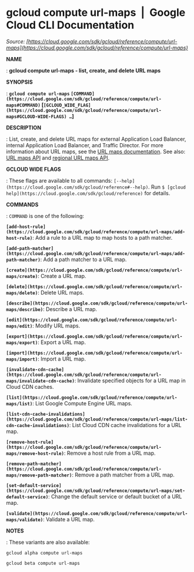 # gcloud compute url-maps  |  Google Cloud CLI Documentation

*Source: [https://cloud.google.com/sdk/gcloud/reference/compute/url-maps](https://cloud.google.com/sdk/gcloud/reference/compute/url-maps)*

**NAME**

: **gcloud compute url-maps - list, create, and delete URL maps**

**SYNOPSIS**

: **`gcloud compute url-maps` `[COMMAND](https://cloud.google.com/sdk/gcloud/reference/compute/url-maps#COMMAND)` [`[GCLOUD_WIDE_FLAG](https://cloud.google.com/sdk/gcloud/reference/compute/url-maps#GCLOUD-WIDE-FLAGS) …`]**

**DESCRIPTION**

: List, create, and delete URL maps for external Application Load Balancer,
internal Application Load Balancer, and Traffic Director.
For more information about URL maps, see the [URL maps
documentation](https://cloud.google.com/load-balancing/docs/url-map-concepts).
See also: [URL maps
API](https://cloud.google.com/compute/docs/reference/rest/v1/urlMaps) and [regional
URL maps API](https://cloud.google.com/compute/docs/reference/rest/v1/regionUrlMaps).

**GCLOUD WIDE FLAGS**

: These flags are available to all commands: `[--help](https://cloud.google.com/sdk/gcloud/reference#--help)`.
Run `$ [gcloud help](https://cloud.google.com/sdk/gcloud/reference)` for details.

**COMMANDS**

: ``COMMAND`` is one of the following:

**`[add-host-rule](https://cloud.google.com/sdk/gcloud/reference/compute/url-maps/add-host-rule)`**:
Add a rule to a URL map to map hosts to a path matcher.

**`[add-path-matcher](https://cloud.google.com/sdk/gcloud/reference/compute/url-maps/add-path-matcher)`**:
Add a path matcher to a URL map.

**`[create](https://cloud.google.com/sdk/gcloud/reference/compute/url-maps/create)`**:
Create a URL map.

**`[delete](https://cloud.google.com/sdk/gcloud/reference/compute/url-maps/delete)`**:
Delete URL maps.

**`[describe](https://cloud.google.com/sdk/gcloud/reference/compute/url-maps/describe)`**:
Describe a URL map.

**`[edit](https://cloud.google.com/sdk/gcloud/reference/compute/url-maps/edit)`**:
Modify URL maps.

**`[export](https://cloud.google.com/sdk/gcloud/reference/compute/url-maps/export)`**:
Export a URL map.

**`[import](https://cloud.google.com/sdk/gcloud/reference/compute/url-maps/import)`**:
Import a URL map.

**`[invalidate-cdn-cache](https://cloud.google.com/sdk/gcloud/reference/compute/url-maps/invalidate-cdn-cache)`**:
Invalidate specified objects for a URL map in Cloud CDN caches.

**`[list](https://cloud.google.com/sdk/gcloud/reference/compute/url-maps/list)`**:
List Google Compute Engine URL maps.

**`[list-cdn-cache-invalidations](https://cloud.google.com/sdk/gcloud/reference/compute/url-maps/list-cdn-cache-invalidations)`**:
List Cloud CDN cache invalidations for a URL map.

**`[remove-host-rule](https://cloud.google.com/sdk/gcloud/reference/compute/url-maps/remove-host-rule)`**:
Remove a host rule from a URL map.

**`[remove-path-matcher](https://cloud.google.com/sdk/gcloud/reference/compute/url-maps/remove-path-matcher)`**:
Remove a path matcher from a URL map.

**`[set-default-service](https://cloud.google.com/sdk/gcloud/reference/compute/url-maps/set-default-service)`**:
Change the default service or default bucket of a URL map.

**`[validate](https://cloud.google.com/sdk/gcloud/reference/compute/url-maps/validate)`**:
Validate a URL map.

**NOTES**

: These variants are also available:

```
gcloud alpha compute url-maps
```

```
gcloud beta compute url-maps
```